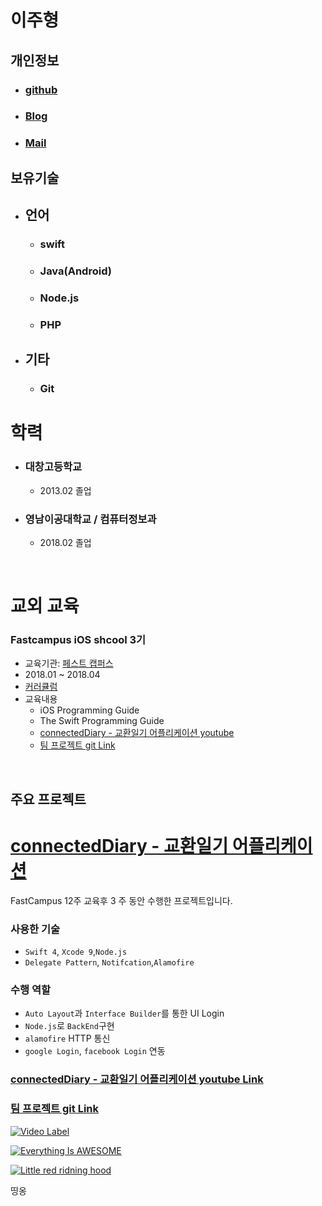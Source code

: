 
# 이주형 

## 개인정보

* ### [github](https://github.com/Leejoohyeong1)
* ### [Blog](http://tkdrb4807.tistory.com/)
* ### [Mail](mailto:tkdrb4807@gmail.com)


 ## 보유기술 
 * ## 언어
   - ### swift 
   - ### Java(Android)
   - ### Node.js
   - ### PHP
 * ## 기타
   - ### Git
 # 학력 
 * ### 대창고등학교
    -   2013.02 졸업
 * ### 영남이공대학교 / 컴퓨터정보과
    -   2018.02 졸업
 
  
  <br>

# 교외 교육


### Fastcampus iOS shcool 3기 

- 교육기관: [페스트 캡퍼스](http://www.fastcampus.co.kr/dev_school_ids/)
-  2018.01 ~ 2018.04
-  [커러큘럼](http://cdn.www.fastcampus.co.kr/wp-content/uploads/2018/01/iOS-7%EA%B8%B0-%EC%BB%A4%EB%A6%AC%ED%81%98%EB%9F%BC.pdf?_ga=2.132784650.500584048.1527654340-1987110471.1522894089)
- 교육내용   
  - iOS Programming Guide 
  - The Swift Programming Guide
  - [connectedDiary - 교환일기 어플리케이션 youtube]((https://www.youtube.com/watch?v=s3zeznEpJ-E&feature=youtu.be))
  - [팀 프로젝트 git Link](https://github.com/joohopark/FC_Project)

<br>

## 주요 프로젝트 


# [connectedDiary - 교환일기 어플리케이션](https://github.com/joohopark/FC_Project)
FastCampus 12주 교육후 3 주 동안 수행한 프로젝트입니다.

### 사용한 기술
- `Swift 4`, `Xcode 9`,`Node.js`
- `Delegate Pattern`, `Notifcation`,`Alamofire`

### 수행 역할
- `Auto Layout`과 `Interface Builder`를 통한 UI Login 
- `Node.js`로 `BackEnd`구현
- `alamofire` HTTP 통신
- `google Login`, `facebook Login` 연동


### [connectedDiary - 교환일기 어플리케이션 youtube Link]((https://www.youtube.com/watch?v=s3zeznEpJ-E&feature=youtu.be))
### [팀 프로젝트 git Link]()


[![Video Label](http://img.youtube.com/vi/s3zeznEpJ-E/0.jpg)](https://youtu.be/s3zeznEpJ-E)

[![Everything Is AWESOME](http://i.imgur.com/Ot5DWAW.png)](https://youtu.be/StTqXEQ2l-Y?t=35s "Everything Is AWESOME")

[![Little red ridning hood](http://i.imgur.com/7YTMFQp.png)](https://vimeo.com/3514904 "Little red riding hood - Click to Watch!")


띵옹